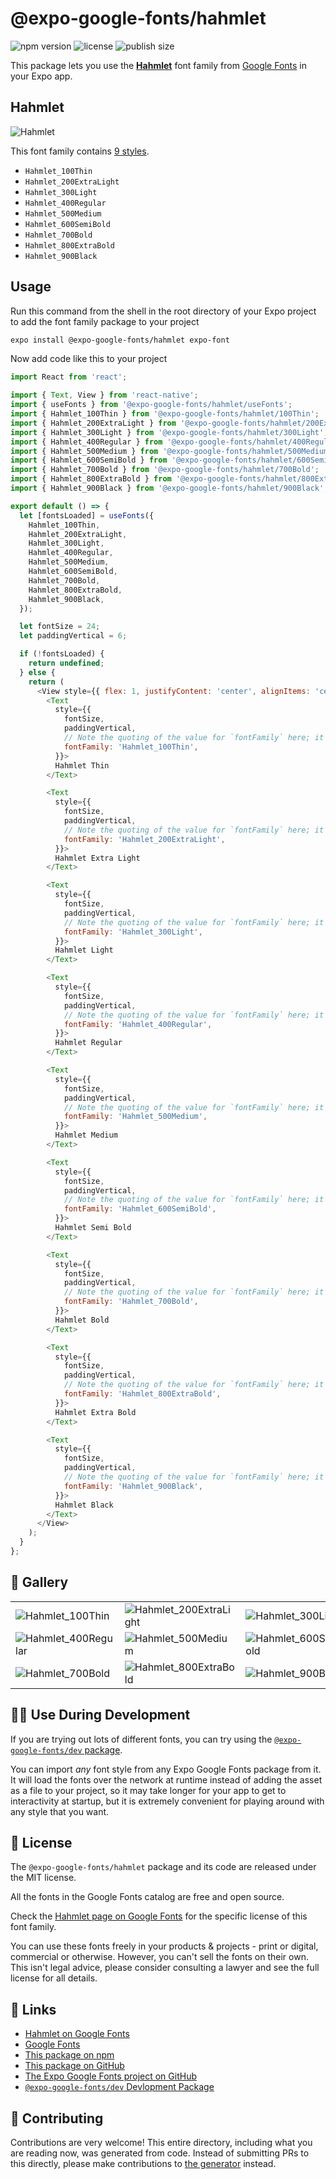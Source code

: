 # @expo-google-fonts/hahmlet

![npm version](https://flat.badgen.net/npm/v/@expo-google-fonts/hahmlet)
![license](https://flat.badgen.net/github/license/expo/google-fonts)
![publish size](https://flat.badgen.net/packagephobia/install/@expo-google-fonts/hahmlet)

This package lets you use the [**Hahmlet**](https://fonts.google.com/specimen/Hahmlet) font family from [Google Fonts](https://fonts.google.com/) in your Expo app.

## Hahmlet

![Hahmlet](./font-family.png)

This font family contains [9 styles](#-gallery).

- `Hahmlet_100Thin`
- `Hahmlet_200ExtraLight`
- `Hahmlet_300Light`
- `Hahmlet_400Regular`
- `Hahmlet_500Medium`
- `Hahmlet_600SemiBold`
- `Hahmlet_700Bold`
- `Hahmlet_800ExtraBold`
- `Hahmlet_900Black`

## Usage

Run this command from the shell in the root directory of your Expo project to add the font family package to your project
```sh
expo install @expo-google-fonts/hahmlet expo-font
```

Now add code like this to your project
```js
import React from 'react';

import { Text, View } from 'react-native';
import { useFonts } from '@expo-google-fonts/hahmlet/useFonts';
import { Hahmlet_100Thin } from '@expo-google-fonts/hahmlet/100Thin';
import { Hahmlet_200ExtraLight } from '@expo-google-fonts/hahmlet/200ExtraLight';
import { Hahmlet_300Light } from '@expo-google-fonts/hahmlet/300Light';
import { Hahmlet_400Regular } from '@expo-google-fonts/hahmlet/400Regular';
import { Hahmlet_500Medium } from '@expo-google-fonts/hahmlet/500Medium';
import { Hahmlet_600SemiBold } from '@expo-google-fonts/hahmlet/600SemiBold';
import { Hahmlet_700Bold } from '@expo-google-fonts/hahmlet/700Bold';
import { Hahmlet_800ExtraBold } from '@expo-google-fonts/hahmlet/800ExtraBold';
import { Hahmlet_900Black } from '@expo-google-fonts/hahmlet/900Black';

export default () => {
  let [fontsLoaded] = useFonts({
    Hahmlet_100Thin,
    Hahmlet_200ExtraLight,
    Hahmlet_300Light,
    Hahmlet_400Regular,
    Hahmlet_500Medium,
    Hahmlet_600SemiBold,
    Hahmlet_700Bold,
    Hahmlet_800ExtraBold,
    Hahmlet_900Black,
  });

  let fontSize = 24;
  let paddingVertical = 6;

  if (!fontsLoaded) {
    return undefined;
  } else {
    return (
      <View style={{ flex: 1, justifyContent: 'center', alignItems: 'center' }}>
        <Text
          style={{
            fontSize,
            paddingVertical,
            // Note the quoting of the value for `fontFamily` here; it expects a string!
            fontFamily: 'Hahmlet_100Thin',
          }}>
          Hahmlet Thin
        </Text>

        <Text
          style={{
            fontSize,
            paddingVertical,
            // Note the quoting of the value for `fontFamily` here; it expects a string!
            fontFamily: 'Hahmlet_200ExtraLight',
          }}>
          Hahmlet Extra Light
        </Text>

        <Text
          style={{
            fontSize,
            paddingVertical,
            // Note the quoting of the value for `fontFamily` here; it expects a string!
            fontFamily: 'Hahmlet_300Light',
          }}>
          Hahmlet Light
        </Text>

        <Text
          style={{
            fontSize,
            paddingVertical,
            // Note the quoting of the value for `fontFamily` here; it expects a string!
            fontFamily: 'Hahmlet_400Regular',
          }}>
          Hahmlet Regular
        </Text>

        <Text
          style={{
            fontSize,
            paddingVertical,
            // Note the quoting of the value for `fontFamily` here; it expects a string!
            fontFamily: 'Hahmlet_500Medium',
          }}>
          Hahmlet Medium
        </Text>

        <Text
          style={{
            fontSize,
            paddingVertical,
            // Note the quoting of the value for `fontFamily` here; it expects a string!
            fontFamily: 'Hahmlet_600SemiBold',
          }}>
          Hahmlet Semi Bold
        </Text>

        <Text
          style={{
            fontSize,
            paddingVertical,
            // Note the quoting of the value for `fontFamily` here; it expects a string!
            fontFamily: 'Hahmlet_700Bold',
          }}>
          Hahmlet Bold
        </Text>

        <Text
          style={{
            fontSize,
            paddingVertical,
            // Note the quoting of the value for `fontFamily` here; it expects a string!
            fontFamily: 'Hahmlet_800ExtraBold',
          }}>
          Hahmlet Extra Bold
        </Text>

        <Text
          style={{
            fontSize,
            paddingVertical,
            // Note the quoting of the value for `fontFamily` here; it expects a string!
            fontFamily: 'Hahmlet_900Black',
          }}>
          Hahmlet Black
        </Text>
      </View>
    );
  }
};

```

## 🔡 Gallery


||||
|-|-|-|
|![Hahmlet_100Thin](.//100Thin/Hahmlet_100Thin.ttf.png)|![Hahmlet_200ExtraLight](.//200ExtraLight/Hahmlet_200ExtraLight.ttf.png)|![Hahmlet_300Light](.//300Light/Hahmlet_300Light.ttf.png)||
|![Hahmlet_400Regular](.//400Regular/Hahmlet_400Regular.ttf.png)|![Hahmlet_500Medium](.//500Medium/Hahmlet_500Medium.ttf.png)|![Hahmlet_600SemiBold](.//600SemiBold/Hahmlet_600SemiBold.ttf.png)||
|![Hahmlet_700Bold](.//700Bold/Hahmlet_700Bold.ttf.png)|![Hahmlet_800ExtraBold](.//800ExtraBold/Hahmlet_800ExtraBold.ttf.png)|![Hahmlet_900Black](.//900Black/Hahmlet_900Black.ttf.png)||


## 👩‍💻 Use During Development

If you are trying out lots of different fonts, you can try using the [`@expo-google-fonts/dev` package](https://github.com/freeboub/google-fonts/tree/master/font-packages/dev#readme).

You can import *any* font style from any Expo Google Fonts package from it. It will load the fonts
over the network at runtime instead of adding the asset as a file to your project, so it may take longer
for your app to get to interactivity at startup, but it is extremely convenient
for playing around with any style that you want.

## 📖 License

The `@expo-google-fonts/hahmlet` package and its code are released under the MIT license.

All the fonts in the Google Fonts catalog are free and open source.

Check the [Hahmlet page on Google Fonts](https://fonts.google.com/specimen/Hahmlet) for the specific license of this font family.

You can use these fonts freely in your products & projects - print or digital, commercial or otherwise. However, you can't sell the fonts on their own. This isn't legal advice, please consider consulting a lawyer and see the full license for all details.

## 🔗 Links

- [Hahmlet on Google Fonts](https://fonts.google.com/specimen/Hahmlet)
- [Google Fonts](https://fonts.google.com/)
- [This package on npm](https://www.npmjs.com/package/@expo-google-fonts/hahmlet)
- [This package on GitHub](https://github.com/freeboub/google-fonts/tree/master/font-packages/hahmlet)
- [The Expo Google Fonts project on GitHub](https://github.com/freeboub/google-fonts)
- [`@expo-google-fonts/dev` Devlopment Package](https://github.com/freeboub/google-fonts/tree/master/font-packages/dev)

## 🤝 Contributing

Contributions are very welcome! This entire directory, including what you are reading now, was generated from code. Instead of submitting PRs to this directly, please make contributions to [the generator](https://github.com/freeboub/google-fonts/tree/master/packages/generator) instead.
